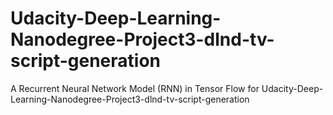 # Udacity-Deep-Learning-Nanodegree-Project3-dlnd-tv-script-generation
A Recurrent Neural Network Model (RNN) in Tensor Flow for Udacity-Deep-Learning-Nanodegree-Project3-dlnd-tv-script-generation

